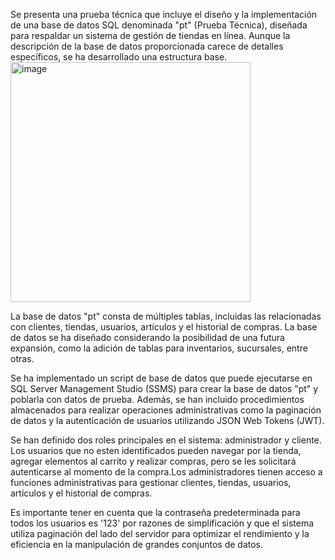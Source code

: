 Se presenta una prueba técnica que incluye el diseño y la implementación de una base de datos SQL denominada "pt" (Prueba Técnica), diseñada para respaldar un sistema de gestión de tiendas en línea. Aunque la descripción de la base de datos proporcionada carece de detalles específicos, se ha desarrollado una estructura base.
<img width="384" alt="image" src="https://github.com/Riichhard97/prueba_tecnica_/assets/62078290/bf220df1-06aa-46ec-9111-c487553ebc64">

La base de datos "pt" consta de múltiples tablas, incluidas las relacionadas con clientes, tiendas, usuarios, artículos y el historial de compras. La base de datos se ha diseñado considerando la posibilidad de una futura expansión, como la adición de tablas para inventarios, sucursales, entre otras.

Se ha implementado un script de base de datos que puede ejecutarse en SQL Server Management Studio (SSMS) para crear la base de datos "pt" y poblarla con datos de prueba. Además, se han incluido procedimientos almacenados para realizar operaciones administrativas como la paginación de datos y la autenticación de usuarios utilizando JSON Web Tokens (JWT).

Se han definido dos roles principales en el sistema: administrador y cliente. Los usuarios que no esten identificados pueden navegar por la tienda, agregar elementos al carrito y realizar compras, pero se les solicitará autenticarse al momento de la compra.Los administradores tienen acceso a funciones administrativas para gestionar clientes, tiendas, usuarios, artículos y el historial de compras.

Es importante tener en cuenta que la contraseña predeterminada para todos los usuarios es '123' por razones de simplificación y que el sistema utiliza paginación del lado del servidor para optimizar el rendimiento y la eficiencia en la manipulación de grandes conjuntos de datos.


